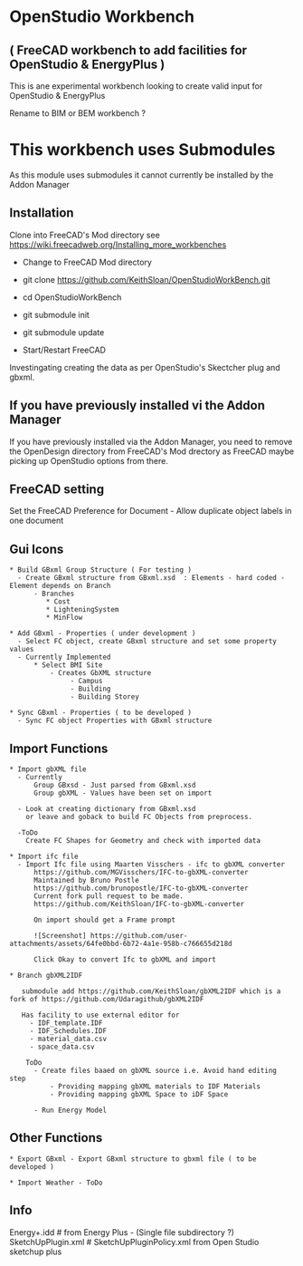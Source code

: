 # OpenStudio Workbench

## ( FreeCAD workbench to add facilities for OpenStudio & EnergyPlus )

This is ane experimental workbench looking to create valid input
for OpenStudio & EnergyPlus

Rename to BIM or BEM workbench ?

# This workbench uses Submodules

As this module uses submodules it cannot currently be installed by the Addon Manager

## Installation

Clone into FreeCAD's Mod directory see https://wiki.freecadweb.org/Installing_more_workbenches

   * Change to FreeCAD Mod directory
   * git clone https://github.com/KeithSloan/OpenStudioWorkBench.git
   * cd OpenStudioWorkBench
   * git submodule init 
   * git submodule update

* Start/Restart FreeCAD

Investingating creating the data as per OpenStudio's Skectcher plug
and gbxml.

## If you have previously installed vi the Addon Manager

If you have previously installed via the Addon Manager, you need to remove the OpenDesign directory from FreeCAD's Mod drectory
as FreeCAD maybe picking up OpenStudio options from there.

## FreeCAD setting
  Set the FreeCAD Preference for Document - Allow duplicate object labels in one document

## Gui Icons

    * Build GBxml Group Structure ( For testing )
      - Create GBxml structure from GBxml.xsd  : Elements - hard coded - Element depends on Branch
          - Branches
             * Cost
             * LighteningSystem
             * MinFlow

    * Add GBxml - Properties ( under development )
      - Select FC object, create GBxml structure and set some property values
      - Currently Implemented
          * Select BMI Site
              - Creates GbXML structure
                   - Campus
                   - Building
                   - Building Storey
                   
    * Sync GBxml - Properties ( to be developed )
      - Sync FC object Properties with GBxml structure

                   
## Import Functions

    * Import gbXML file
      - Currently 
          Group GBxsd - Just parsed from GBxml.xsd
          Group gbXML - Values have been set on import

      - Look at creating dictionary from GBxml.xsd
        or leave and goback to build FC Objects from preprocess.

      -ToDo
        Create FC Shapes for Geometry and check with imported data
        
    * Import ifc file
      - Import Ifc file using Maarten Visschers - ifc to gbXML converter
          https://github.com/MGVisschers/IFC-to-gbXML-converter
          Maintained by Bruno Postle
          https://github.com/brunopostle/IFC-to-gbXML-converter
          Current fork pull request to be made.
          https://github.com/KeithSloan/IFC-to-gbXML-converter

          On import should get a Frame prompt
          
          ![Screenshot] https://github.com/user-attachments/assets/64fe0bbd-6b72-4a1e-958b-c766655d218d

          Click Okay to convert Ifc to gbXML and import 

    * Branch gbXML2IDF

       submodule add https://github.com/KeithSloan/gbXML2IDF which is a fork of https://github.com/Udaragithub/gbXML2IDF

       Has facility to use external editor for 
         - IDF_template.IDF
         - IDF_Schedules.IDF
         - material_data.csv
         - space_data.csv

        ToDo
          - Create files baaed on gbXML source i.e. Avoid hand editing step 
              - Providing mapping gbXML materials to IDF Materials
              - Providing mapping gbXML Space to iDF Space
              
          - Run Energy Model
           

   ## Other Functions
   
    * Export GBxml - Export GBxml structure to gbxml file ( to be developed )

    * Import Weather - ToDo

## Info

Energy+.idd         # from Energy Plus - (Single file subdirectory ?)
SketchUpPlugin.xml  # SketchUpPluginPolicy.xml from Open Studio sketchup plus
